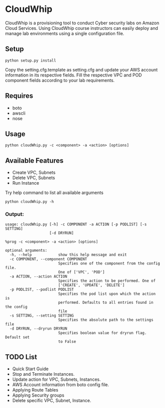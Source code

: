 # CloudWhip

CloudWhip is a provisioning tool to conduct Cyber security labs on Amazon Cloud Services. Using CloudWhip course instructors can easily deploy and manage lab environments using a single configuration file.

## Setup

```
python setup.py install
```
Copy the setting.cfg.template as setting.cfg and update your AWS account information in its respective fields. Fill the respective VPC and POD component fields according to your lab requirements.

## Requires
* boto
* awscli
* nose

## Usage
```
python cloudWhip.py -c <component> -a <action> [options]
```

## Available Features
* Create VPC, Subnets
* Delete VPC, Subnets
* Run Instance

Try help command to list all available arguments

```
python cloudWhip.py -h
```

### Output:
```
usage: cloudWhip.py [-h] -c COMPONENT -a ACTION [-p PODLIST] [-s SETTING]
                    [-d DRYRUN]

%prog -c <component> -a <action> [options]

optional arguments:
  -h, --help            show this help message and exit
  -c COMPONENT, --component COMPONENT
                        Specifies one of the component from the config file.
                        One of ['VPC', 'POD']
  -a ACTION, --action ACTION
                        Specifies the action to be performed. One of
                        ['CREATE', 'UPDATE', 'DELETE']
  -p PODLIST, --podlist PODLIST
                        Specifies the pod list upon which the action is
                        performed. Defaults to all entries found in the config
                        file
  -s SETTING, --setting SETTING
                        Specifies the absolute path to the settings file
  -d DRYRUN, --dryrun DRYRUN
                        Specifies boolean value for dryrun flag. Default set
                        to False
```

## TODO List
* Quick Start Guide
* Stop and Terminate Instances.
* Update action for VPC, Subnets, Instances.
* AWS Account information from boto config file.
* Applying Route Tables
* Applying Security groups
* Delete specific VPC, Subnet, Instance.